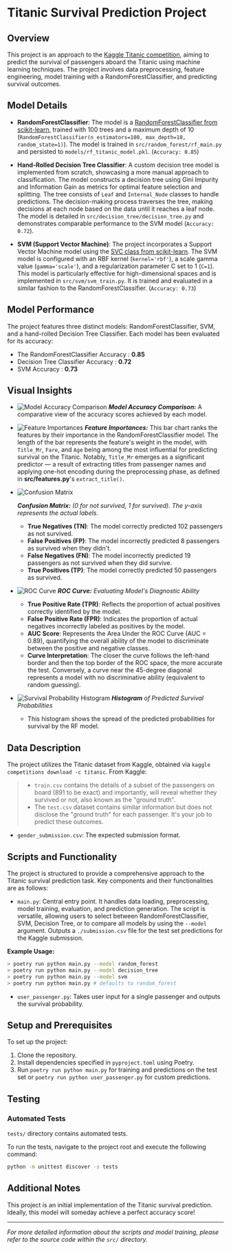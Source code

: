 # Titanic Survival Prediction Project

## Overview
This project is an approach to the [Kaggle Titanic competition](https://www.kaggle.com/c/titanic), aiming to predict the survival of passengers aboard the Titanic using machine learning techniques. The project involves data preprocessing, feature engineering, model training with a RandomForestClassifier, and predicting survival outcomes.


## Model Details
- **RandomForestClassifier**:
The model is a [RandomForestClassifier from scikit-learn](https://scikit-learn.org/stable/modules/generated/sklearn.ensemble.RandomForestClassifier.html), trained with 100 trees and a maximum depth of 10 (`RandomForestClassifier(n_estimators=100, max_depth=10, random_state=1)`). The model is trained in `src/random_forest/rf_main.py` and persisted to `models/rf_titanic_model.pkl`. (`Accuracy: 0.85`)

- **Hand-Rolled Decision Tree Classifier**: A custom decision tree model is implemented from scratch, showcasing a more manual approach to classification. The model constructs a decision tree using Gini Impurity and Information Gain as metrics for optimal feature selection and splitting. The tree consists of `Leaf` and `Internal_Node` classes to handle predictions. The decision-making process traverses the tree, making decisions at each node based on the data until it reaches a leaf node. The model is detailed in `src/decision_tree/decision_tree.py` and demonstrates comparable performance to the SVM model (`Accuracy: 0.72`).

- **SVM (Support Vector Machine)**: The project incorporates a Support Vector Machine model using the [SVC class from scikit-learn](https://scikit-learn.org/stable/modules/generated/sklearn.svm.SVC.html#sklearn.svm.SVC). The SVM model is configured with an RBF kernel (`kernel='rbf'`), a scale gamma value (`gamma='scale'`), and a regularization parameter C set to 1 (`C=1`). This model is particularly effective for high-dimensional spaces and is implemented in `src/svm/svm_train.py`. It is trained and evaluated in a similar fashion to the RandomForestClassifier. (`Accuracy: 0.73`)



## Model Performance
The project features three distinct models: RandomForestClassifier, SVM, and a hand-rolled Decision Tree Classifier. Each model has been evaluated for its accuracy:
- The RandomForestClassifier Accuracy : **0.85**
- Decision Tree Classifier Accuracy : **0.72**
- SVM Accuracy : **0.73**

## Visual Insights

- ![Model Accuracy Comparison](outputs/model_accuracies.png)
***Model Accuracy Comparison:*** A comparative view of the accuracy scores achieved by each model. 


- ![Feature Importances](outputs/randomforestclassifier_feature_importances.png)
    ***Feature Importances:*** This bar chart ranks the features by their importance in the RandomForestClassifier model. The length of the bar represents the feature's weight in the model, with `Title_Mr`, `Fare`, and `Age` being among the most influential for predicting survival on the Titanic. Notably, `Title_Mr` emerges as a significant predictor — a result of extracting titles from passenger names and applying one-hot encoding during the preprocessing phase, as defined in **src/features.py**'s `extract_title()`.


- ![Confusion Matrix](outputs/randomforestclassifier_confusion_matrix.png)

    ***Confusion Matrix:*** *(0 for not survived, 1 for survived). The y-axis represents the actual labels.*

    - **True Negatives (TN)**: The model correctly predicted 102 passengers as not survived.
    - **False Positives (FP)**: The model incorrectly predicted 8 passengers as survived when they didn't.
    - **False Negatives (FN)**: The model incorrectly predicted 19 passengers as not survived when they did survive.
    - **True Positives (TP)**: The model correctly predicted 50 passengers as survived.


- ![ROC Curve](outputs/randomforestclassifier_roc_curve.png)
    ***ROC Curve:*** *Evaluating Model's Diagnostic Ability*

    - **True Positive Rate (TPR)**: Reflects the proportion of actual positives correctly identified by the model. 
    - **False Positive Rate (FPR)**: Indicates the proportion of actual negatives incorrectly labeled as positives by the model.
    - **AUC Score**: Represents the Area Under the ROC Curve (AUC = 0.89), quantifying the overall ability of the model to discriminate between the positive and negative classes.
    - **Curve Interpretation**: The closer the curve follows the left-hand border and then the top border of the ROC space, the more accurate the test. Conversely, a curve near the 45-degree diagonal represents a model with no discriminative ability (equivalent to random guessing).


- ![Survival Probability Histogram](outputs/randomforestclassifier_survival_histogram.png)
    ***Histogram*** *of Predicted Survival Probabilities*

    - This histogram shows the spread of the predicted probabilities for survival by the RF model.


## Data Description
The project utilizes the Titanic dataset from Kaggle, obtained via `kaggle competitions download -c titanic`. From Kaggle:
> - `train.csv` contains the details of a subset of the passengers on board (891 to be exact) and importantly, will reveal whether they survived or not, also known as the "ground truth".
> - The `test.csv` dataset contains similar information but does not disclose the "ground truth" for each passenger. It's your job to predict these outcomes.
- `gender_submission.csv`: The expected submission format.



## Scripts and Functionality
The project is structured to provide a comprehensive approach to the Titanic survival prediction task. Key components and their functionalities are as follows:

- `main.py`: Central entry point. It handles data loading, preprocessing, model training, evaluation, and prediction generation. The script is versatile, allowing users to select between RandomForestClassifier, SVM, Decision Tree, or to compare all models by using the `--model` argument. Outputs a `./submission.csv` file for the test set predictions for the Kaggle submission.

**Example Usage:**
```bash
> poetry run python main.py --model random_forest
> poetry run python main.py --model decision_tree
> poetry run python main.py --model svm
> poetry run python main.py # defaults to random_forest
```

- `user_passenger.py`: Takes user input for a single passenger and outputs the survival probability.


## Setup and Prerequisites
To set up the project:
1. Clone the repository.
2. Install dependencies specified in `pyproject.toml` using Poetry.
3. Run `poetry run python main.py` for training and predictions on the test set or `poetry run python user_passenger.py` for custom predictions.


## Testing

### Automated Tests
`tests/` directory contains automated tests.

To run the tests, navigate to the project root and execute the following command:
```sh
python -m unittest discover -s tests
```


## Additional Notes
This project is an initial implementation of the Titanic survival prediction. Ideally, this model will someday achieve a perfect accuracy score!

---

*For more detailed information about the scripts and model training, please refer to the source code within the `src/` directory.*
